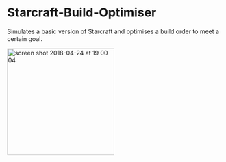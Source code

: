 # Starcraft-Build-Optimiser
Simulates a basic version of Starcraft and optimises a build order to meet a certain goal.

<img width="250" alt="screen shot 2018-04-24 at 19 00 04" src="https://user-images.githubusercontent.com/17520107/44587679-96707a00-a7ab-11e8-99d8-e22eb9884ac1.png">

